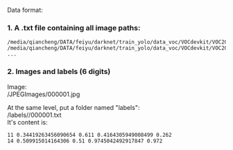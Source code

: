 

Data format:

### 1. A .txt file containing all image paths:
```
/media/qiancheng/DATA/feiyu/darknet/train_yolo/data_voc/VOCdevkit/VOC2007/JPEGImages/000001.jpg
/media/qiancheng/DATA/feiyu/darknet/train_yolo/data_voc/VOCdevkit/VOC2007/JPEGImages/000002.jpg
...
```

### 2. Images and labels (6 digits)
Image:  
    <path>/JPEGImages/000001.jpg  

At the same level, put a folder named "labels":    
    <path>/labels//000001.txt  
It's content is:  
    <object-class> <x> <y> <width> <height>
```
11 0.34419263456090654 0.611 0.4164305949008499 0.262  
14 0.509915014164306 0.51 0.9745042492917847 0.972  
```
